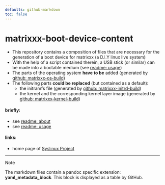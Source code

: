 ```yaml
---
defaults: github-markdown
toc: false
---
```

<!-- *********************************************************************** -->
# matrixxx-boot-device-content
- This repository contains a composition of files that are necessary for
  the generation of a boot device for matrixxx (a D.I.Y linux live system)
- With the help of a script contained therein, a USB stick (or similar) can be
  made into a bootable medium (see [readme: usage][])
- The parts of the operating system **have to be** added
  (generated by [github: matrixxx-os-build][matrixxx-os-build])
- The following parts **could be replaced** (but contained as a default):
  - the initramfs file (generated by
    [github: matrixxx-initrd-build][matrixxx-initrd-build])
  - the kernel and the corresponding kernel layer image
    (generated by [github: matrixxx-kernel-build][matrixxx-kernel-build])

#### briefly:
- see [readme: about][]
- see [readme: usage][]

#### links:
- home page of [Syslinux Project][]

********************************************************************************
> [!NOTE]
> The markdown files contain a pandoc specific extension: **yaml_metadata_block**.
> This block is displayed as a table by GitHub.

<!-- *********************************************************************** -->
[matrixxx-os-build]: https://github.com/matrixxx-dev/matrixxx-os-build
[matrixxx-initrd-build]: https://github.com/matrixxx-dev/matrixxx-initrd-build
[matrixxx-kernel-build]: https://github.com/matrixxx-dev/matrixxx-kernel-build

[readme: about]: SYSTEM/doc/readme-matrixxx.md
[readme: usage]: SYSTEM/doc/readme-usage.md

[Syslinux Project]: https://wiki.syslinux.org
